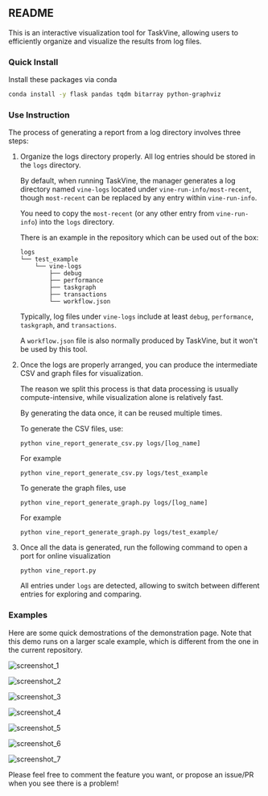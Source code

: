 ## README

This is an interactive visualization tool for TaskVine, allowing users to efficiently organize and visualize the results from log files. 

### Quick Install

Install these packages via conda

```bash
conda install -y flask pandas tqdm bitarray python-graphviz
```

### Use Instruction

The process of generating a report from a log directory involves three steps:

1. Organize the logs directory properly. All log entries should be stored in the `logs` directory. 

   By default, when running TaskVine, the manager generates a log directory named `vine-logs` located under `vine-run-info/most-recent`, though `most-recent` can be replaced by any entry within `vine-run-info`. 

   You need to copy the `most-recent` (or any other entry from `vine-run-info`) into the `logs` directory.

   There is an example in the repository which can be used out of the box:

   ~~~
   logs
   └── test_example
       └── vine-logs
           ├── debug
           ├── performance
           ├── taskgraph
           ├── transactions
           └── workflow.json
   ~~~

   Typically, log files under `vine-logs` include at least `debug`, `performance`, `taskgraph`, and `transactions`.

   A `workflow.json` file is also normally produced by TaskVine, but it won't be used by this tool.

2. Once the logs are properly arranged, you can produce the intermediate CSV and graph files for visualization. 

   The reason we split this process is that data processing is usually compute-intensive, while visualization alone is relatively fast. 

   By generating the data once, it can be reused multiple times.

   To generate the CSV files, use:

   ```
   python vine_report_generate_csv.py logs/[log_name]
   ```

   For example

   ```
   python vine_report_generate_csv.py logs/test_example
   ```

   To generate the graph files, use

   ```
   python vine_report_generate_graph.py logs/[log_name]
   ```

   For example

   ```
   python vine_report_generate_graph.py logs/test_example/
   ```

3. Once all the data is generated, run the following command to open a port for online visualization

   ```
   python vine_report.py
   ```

   All entries under `logs` are detected, allowing to switch between different entries for exploring and comparing.

### Examples

Here are some quick demostrations of the demonstration page. Note that this demo runs on a larger scale example, which is different from the one in the current repository.

![screenshot_1](imgs/screenshot_1.png)

![screenshot_2](imgs/screenshot_2.png)

![screenshot_3](imgs/screenshot_3.png)

![screenshot_4](imgs/screenshot_4.png)

![screenshot_5](imgs/screenshot_5.png)

![screenshot_6](imgs/screenshot_6.png)

![screenshot_7](imgs/screenshot_7.png)


Please feel free to comment the feature you want, or propose an issue/PR when you see there is a problem!